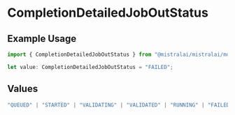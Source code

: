 # CompletionDetailedJobOutStatus

## Example Usage

```typescript
import { CompletionDetailedJobOutStatus } from "@mistralai/mistralai/models/components";

let value: CompletionDetailedJobOutStatus = "FAILED";
```

## Values

```typescript
"QUEUED" | "STARTED" | "VALIDATING" | "VALIDATED" | "RUNNING" | "FAILED_VALIDATION" | "FAILED" | "SUCCESS" | "CANCELLED" | "CANCELLATION_REQUESTED"
```